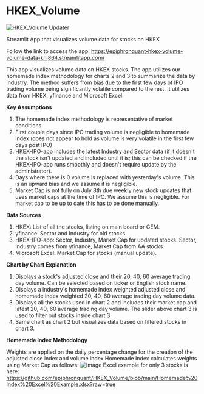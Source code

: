# HKEX_Volume
[![HKEX_Volume Updater](https://github.com/epiphronquant/HKEX_Volume/actions/workflows/main.yml/badge.svg)](https://github.com/epiphronquant/HKEX_Volume/actions/workflows/main.yml)

Streamlit App that visualizes volume data for stocks on HKEX

Follow the link to access the app: https://epiphronquant-hkex-volume-volume-data-knj864.streamlitapp.com/

This app visualizes volume data on HKEX stocks. The app utilizes our homemade index methodology for charts 2 and 3 to summarize the data by industry. The method suffers from bias due to the first few days of IPO trading volume being significantly volatile compared to the rest. It utilizes data from HKEX, yfinance and Microsoft Excel.

**Key Assumptions**
1. The homemade index methodology is representative of market conditions
2. First couple days since IPO trading volume is negligible to homemade index (does not appear to hold as volume is very volatile in the first few days post IPO)
3. HKEX-IPO-app includes the latest Industry and Sector data (if it doesn't the stock isn't updated and included until it is; this can be checked if the HKEX-IPO-app runs smoothly and doesn't require update by the administrator).
4. Days where there is 0 volume is replaced with yesterday's volume. This is an upward bias and we assume it is negligible.
5. Market Cap is not fully on July 8th due weekly new stock updates that uses market caps at the time of IPO. We assume this is negligible. For market cap to be up to date this has to be done manually.

**Data Sources**
1. HKEX: List of all the stocks, listing on main board or GEM. 
2. yfinance: Sector and Industry for old stocks
3. HKEX-IPO-app: Sector, Industry, Market Cap for updated stocks. Sector, Industry comes from yfinance, Market Cap from AA stocks.
4. Microsoft Excel: Market Cap for stocks (manual update).

**Chart by Chart Explanation**
1. Displays a stock's adjusted close and their 20, 40, 60 average trading day volume. Can be selected based on ticker or English stock name.
2. Displays a industry's homemade index weighted adjusted close and homemade index weighted 20, 40, 60 average trading day volume data. 
3. Displays all the stocks used in chart 2 and includes their market cap and latest 20, 40, 60 average trading day volume. The slider above chart 3 is used to filter out stocks inside chart 3. 
4. Same chart as chart 2 but visualizes data based on filtered stocks in chart 3.

**Homemade Index Methodology**

Weights are applied on the daily percentage change for the creation of the adjusted close index and volume index
Homemade Index calculates weights using Market Cap as follows:
![image](https://user-images.githubusercontent.com/91112822/180348879-d96a6752-4049-40e5-bb3d-55d0c9f5d05b.png)
Excel example for only 3 stocks is here: https://github.com/epiphronquant/HKEX_Volume/blob/main/Homemade%20Index%20Excel%20Example.xlsx?raw=true

